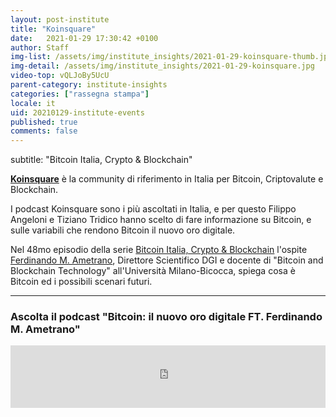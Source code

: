 ```yaml
---
layout: post-institute
title: "Koinsquare"
date:   2021-01-29 17:30:42 +0100
author: Staff
img-list: /assets/img/institute_insights/2021-01-29-koinsquare-thumb.jpg
img-detail: /assets/img/institute_insights/2021-01-29-koinsquare.jpg
video-top: vQLJoBy5UcU
parent-category: institute-insights
categories: ["rassegna stampa"]
locale: it
uid: 20210129-institute-events
published: true
comments: false
---
```

subtitle: "Bitcoin Italia, Crypto & Blockchain"

[**Koinsquare**](https://koinsquare.com/) è la community di riferimento in Italia per Bitcoin, Criptovalute e Blockchain.

I podcast Koinsquare sono i più ascoltati in Italia, e per questo Filippo Angeloni e Tiziano Tridico hanno scelto di fare informazione su Bitcoin, e sulle variabili che rendono Bitcoin il nuovo oro digitale.

Nel 48mo episodio della serie [Bitcoin Italia, Crypto & Blockchain](https://www.listennotes.com/podcasts/bitcoin-italia-crypto-blockchain-koinsquare-UmoMEShy_Vp/) l'ospite [Ferdinando M. Ametrano](http://ametrano.net/), Direttore Scientifico DGI e docente di "Bitcoin and Blockchain Technology" all'Università Milano-Bicocca, spiega cosa è Bitcoin ed i possibili scenari futuri.

---

### Ascolta il podcast "Bitcoin: il nuovo oro digitale FT. Ferdinando M. Ametrano"

<iframe 
    src="https://www.listennotes.com/embedded/e/24917f2f65244739aa7950c53d21a0a6/" 
    height="100px" width="100%" style="width: 1px; min-width: 100%;" frameborder="0" scrolling="no" loading="lazy">
</iframe>
